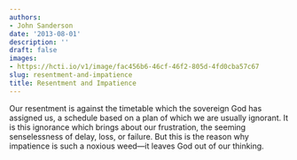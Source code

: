 ```yaml
---
authors:
- John Sanderson
date: '2013-08-01'
description: ''
draft: false
images:
- https://hcti.io/v1/image/fac456b6-46cf-46f2-805d-4fd0cba57c67
slug: resentment-and-impatience
title: Resentment and Impatience
---
```


Our resentment is against the timetable which the sovereign God has assigned us, a schedule based on a plan of which we are usually ignorant. It is this ignorance which brings about our frustration, the seeming senselessness of delay, loss, or failure. But this is the reason why impatience is such a noxious weed—it leaves God out of our thinking.